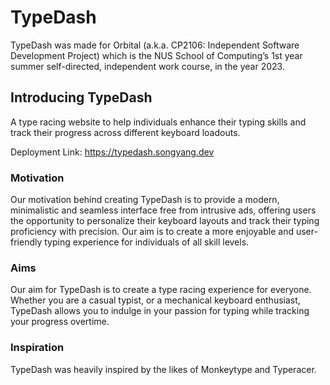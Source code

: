 # TypeDash

TypeDash was made for Orbital (a.k.a. CP2106: Independent Software Development Project) which is the NUS School of Computing’s 1st year summer self-directed, independent work course, in the year 2023.

## Introducing TypeDash

A type racing website to help individuals enhance their typing skills and track their progress across different keyboard loadouts.

Deployment Link: <https://typedash.songyang.dev>

### Motivation

Our motivation behind creating TypeDash is to provide a modern, minimalistic and seamless interface free from intrusive ads, offering users the opportunity to personalize their keyboard layouts and track their typing proficiency with precision. Our aim is to create a more enjoyable and user-friendly typing experience for individuals of all skill levels.

### Aims

Our aim for TypeDash is to create a type racing experience for everyone. Whether you are a casual typist, or a mechanical keyboard enthusiast, TypeDash allows you to indulge in your passion for typing while tracking your progress overtime.

### Inspiration

TypeDash was heavily inspired by the likes of Monkeytype and Typeracer.
